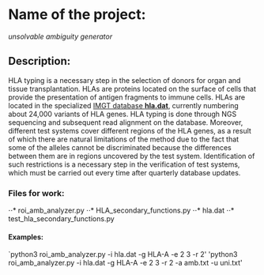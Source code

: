 # Name of the project: 
*unsolvable ambiguity generator*
## Description:
HLA typing is a necessary step in the selection of donors for organ and tissue transplantation. HLAs are proteins located on the surface of cells that provide the presentation of antigen fragments to immune cells. HLAs are located in the specialized [IMGT database **hla.dat**](https://github.com/ANHIG/IMGTHLA), currently numbering about 24,000 variants of HLA genes. HLA typing is done through NGS sequencing and subsequent read alignment on the database. Moreover, different test systems cover different regions of the HLA genes, as a result of which there are natural limitations of the method due to the fact that some of the alleles cannot be discriminated because the differences between them are in regions uncovered by the test system. Identification of such restrictions is a necessary step in the verification of test systems, which must be carried out every time after quarterly database updates.
### Files for work:
⋅⋅* roi_amb_analyzer.py
⋅⋅* HLA_secondary_functions.py
⋅⋅* hla.dat
⋅⋅* test_hla_secondary_functions.py
#### Examples:
`python3 roi_amb_analyzer.py -i hla.dat -g HLA-A -e 2 3 -r 2'
'python3 roi_amb_analyzer.py -i hla.dat -g HLA-A -e 2 3 -r 2 -a amb.txt -u uni.txt'
